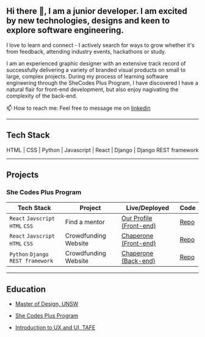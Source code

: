 ## Hi there 👋, I am a junior developer. I am excited by new technologies, designs and keen to explore software engineering.

I love to learn and connect - I actively search for ways to grow whether it's from feedback, attending industry events, hackathons or study. 

I am an experienced graphic designer with an extensive track record of successfully delivering a variety of branded visual products on small to large, complex projects. During my process of learning software engineering through the SheCodes Plus Program, I have discovered I have a natural flair for front-end development, but also enjoy nagivating the complexity of the back-end.

📫 How to reach me: Feel free to message me on [linkedin](https://www.linkedin.com/in/annijix/)

------------------

## Tech Stack

HTML | CSS | Python | Javascript | React | Django | Django REST framework

------------------

## Projects

### She Codes Plus Program

| Tech Stack  | Project | Live/Deployed | Code |
| ------------- | ------------- | ------------- | ------------- |
| `React` `Javscript` `HTML` `CSS`| Find a mentor | [Our Profile (Front-end)](https://our-people.netlify.app/) | [Repo](https://github.com/SheCodesAus/react-ionaries_2023_group_frontend) |
| `React` `Javscript` `HTML` `CSS` | Crowdfunding Website  | [Chaperone (Front-end)](https://inspiring-pudding-aa9c51.netlify.app)| [Repo](https://github.com/AnnieJDesigns/chaperone-crowdfunding)|
| `Python` `Django REST framework`| Crowdfunding Website  | [Chaperone (Back-end)](https://empty-silence-2325.fly.dev/)| [Repo](https://github.com/SheCodesAus/she-codes-crowdfunding-api-project-AnnieJDesigns)|

------------------

## Education

- [Master of Design, UNSW](https://www.handbook.unsw.edu.au/postgraduate/programs/2019/9313?year=2019)
* [She Codes Plus Program](https://shecodes.com.au/program/plus/)
+ [Introduction to UX and UI, TAFE](https://www.tafensw.edu.au/course-areas/design-and-media/courses/statement-of-attainment-in-ux-ui-design--900-83048)


<!--
**AnnieJDesigns/AnnieJDesigns** is a ✨ _special_ ✨ repository because its `README.md` (this file) appears on your GitHub profile.

Here are some ideas to get you started:

- 🔭 I’m currently working on ...
- 🌱 I’m currently learning ...
- 👯 I’m looking to collaborate on ...
- 🤔 I’m looking for help with ...
- 💬 Ask me about ...
- 📫 How to reach me: ...
- 😄 Pronouns: ...
- ⚡ Fun fact: ...
-->
